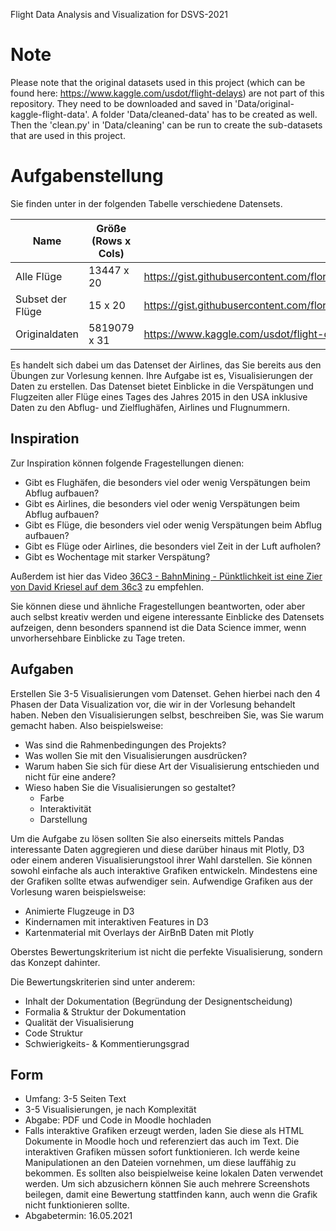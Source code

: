 Flight Data Analysis and Visualization for DSVS-2021

# Note
Please note that the original datasets used in this project (which can be found here: https://www.kaggle.com/usdot/flight-delays) are not part of this repository. They need to be downloaded and saved in 'Data/original-kaggle-flight-data'. A folder 'Data/cleaned-data' has to be created as well. Then the 'clean.py' in 'Data/cleaning' can be run to create the sub-datasets that are used in this project.


# Aufgabenstellung
Sie finden unter in der folgenden Tabelle verschiedene Datensets.

| Name | Größe (Rows x Cols) | URL |
| --- | --- | --- |
| Alle Flüge | 13447 x 20 | https://gist.githubusercontent.com/florianeichin/cfa1705e12ebd75ff4c321427126ccee/raw/c86301a0e5d0c1757d325424b8deec04cc5c5ca9/flights_all_cleaned.csv 
| Subset der Flüge | 15 x 20 | https://gist.githubusercontent.com/florianeichin/b877d354d6bc52e6ce840572e40b0497/raw/19759410471073756a388dada5fcb40109f0d13e/flights_subset_cleaned.csv
| Originaldaten | 5819079 x 31 | https://www.kaggle.com/usdot/flight-delays#flights.csv

Es handelt sich dabei um das Datenset der Airlines, das Sie bereits aus den Übungen zur Vorlesung kennen.
Ihre Aufgabe ist es, Visualisierungen der Daten zu erstellen. 
Das Datenset bietet Einblicke in die Verspätungen und Flugzeiten aller Flüge eines Tages des Jahres 2015 in den USA inklusive Daten zu den Abflug- und Zielflughäfen, Airlines und Flugnummern.

## Inspiration
Zur Inspiration können folgende Fragestellungen dienen:
- Gibt es Flughäfen, die besonders viel oder wenig Verspätungen beim Abflug aufbauen?
- Gibt es Airlines, die besonders viel oder wenig Verspätungen beim Abflug aufbauen?
- Gibt es Flüge, die besonders viel oder wenig Verspätungen beim Abflug aufbauen?
- Gibt es Flüge oder Airlines, die besonders viel Zeit in der Luft aufholen?
- Gibt es Wochentage mit starker Verspätung?

Außerdem ist hier das Video [36C3 - BahnMining - Pünktlichkeit ist eine Zier von David Kriesel auf dem 36c3](https://www.youtube.com/watch?v=0rb9CfOvojk) zu empfehlen.

Sie können diese und ähnliche Fragestellungen beantworten, oder aber auch selbst kreativ werden und eigene interessante Einblicke des Datensets aufzeigen, denn besonders spannend ist die Data Science immer, wenn unvorhersehbare Einblicke zu Tage treten.

## Aufgaben
Erstellen Sie 3-5 Visualisierungen vom Datenset. 
Gehen hierbei nach den 4 Phasen der Data Visualization vor, die wir in der Vorlesung behandelt haben.
Neben den Visualisierungen selbst, beschreiben Sie, was Sie warum gemacht haben. Also beispielsweise:
- Was sind die Rahmenbedingungen des Projekts?
- Was wollen Sie mit den Visualisierungen ausdrücken?
- Warum haben Sie sich für diese Art der Visualisierung entschieden und nicht für eine andere? 
- Wieso haben Sie die Visualisierungen so gestaltet? 
    - Farbe
    - Interaktivität
    - Darstellung

Um die Aufgabe zu lösen sollten Sie also einerseits mittels Pandas interessante Daten aggregieren und diese darüber hinaus mit Plotly, D3 oder einem anderen Visualisierungstool ihrer Wahl darstellen. Sie können sowohl einfache als auch interaktive Grafiken entwickeln. Mindestens eine der Grafiken sollte etwas aufwendiger sein. Aufwendige Grafiken aus der Vorlesung waren beispielsweise:
- Animierte Flugzeuge in D3
- Kindernamen mit interaktiven Features in D3
- Kartenmaterial mit Overlays der AirBnB Daten mit Plotly

Oberstes Bewertungskriterium ist nicht die perfekte Visualisierung, sondern das Konzept dahinter.

Die Bewertungskriterien sind unter anderem: 
- Inhalt der Dokumentation (Begründung der Designentscheidung)
- Formalia & Struktur der Dokumentation
- Qualität der Visualisierung
- Code Struktur
- Schwierigkeits- & Kommentierungsgrad


## Form
- Umfang: 3-5 Seiten Text
- 3-5 Visualisierungen, je nach Komplexität
- Abgabe: PDF und Code in Moodle hochladen
- Falls interaktive Grafiken erzeugt werden, laden Sie diese als HTML Dokumente in Moodle hoch und referenziert das auch im Text. Die interaktiven Grafiken müssen sofort funktionieren. Ich werde keine Manipulationen an den Dateien vornehmen, um diese lauffähig zu bekommen. Es sollten also beispielweise keine lokalen Daten verwendet werden. Um sich abzusichern können Sie auch mehrere Screenshots beilegen, damit eine Bewertung stattfinden kann, auch wenn die Grafik nicht funktionieren sollte.
- Abgabetermin: 16.05.2021
